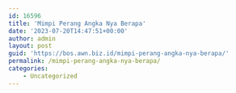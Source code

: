 ```yaml
---
id: 16596
title: 'Mimpi Perang Angka Nya Berapa'
date: '2023-07-20T14:47:51+00:00'
author: admin
layout: post
guid: 'https://bos.awn.biz.id/mimpi-perang-angka-nya-berapa/'
permalink: /mimpi-perang-angka-nya-berapa/
categories:
    - Uncategorized
---
```


